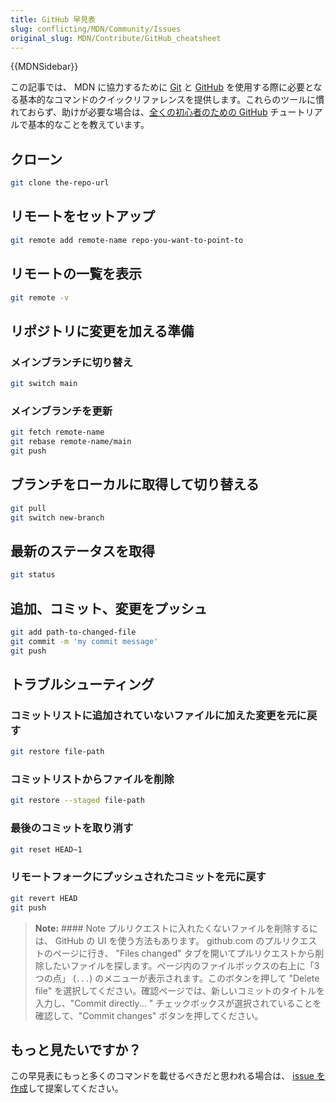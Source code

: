 ```yaml
---
title: GitHub 早見表
slug: conflicting/MDN/Community/Issues
original_slug: MDN/Contribute/GitHub_cheatsheet
---
```

{{MDNSidebar}}

この記事では、 MDN に協力するために [Git](https://git-scm.com/) と [GitHub](https://github.com/) を使用する際に必要となる基本的なコマンドのクイックリファレンスを提供します。これらのツールに慣れておらず、助けが必要な場合は、[全くの初心者のための GitHub](/ja/docs/MDN/Contribute/GitHub_beginners) チュートリアルで基本的なことを教えています。

## クローン

```bash
git clone the-repo-url
```

## リモートをセットアップ

```bash
git remote add remote-name repo-you-want-to-point-to
```

## リモートの一覧を表示

```bash
git remote -v
```

## リポジトリに変更を加える準備

### メインブランチに切り替え

```bash
git switch main
```

### メインブランチを更新

```bash
git fetch remote-name
git rebase remote-name/main
git push
```

## ブランチをローカルに取得して切り替える

```bash
git pull
git switch new-branch
```

## 最新のステータスを取得

```bash
git status
```

## 追加、コミット、変更をプッシュ

```bash
git add path-to-changed-file
git commit -m 'my commit message'
git push
```

## トラブルシューティング

### コミットリストに追加されていないファイルに加えた変更を元に戻す

```bash
git restore file-path
```

### コミットリストからファイルを削除

```bash
git restore --staged file-path
```

### 最後のコミットを取り消す

```bash
git reset HEAD~1
```

### リモートフォークにプッシュされたコミットを元に戻す

```bash
git revert HEAD
git push
```

> **Note:** #### Note プルリクエストに入れたくないファイルを削除するには、 GitHub の UI を使う方法もあります。 github.com のプルリクエストのページに行き、 "Files changed" タブを開いてプルリクエストから削除したいファイルを探します。ページ内のファイルボックスの右上に「3 つの点」 (`...`) のメニューが表示されます。このボタンを押して "Delete file" を選択してください。確認ページでは、新しいコミットのタイトルを入力し、"Commit directly... " チェックボックスが選択されていることを確認して、"Commit changes" ボタンを押してください。

## もっと見たいですか？

この早見表にもっと多くのコマンドを載せるべきだと思われる場合は、 [issue を作成](https://github.com/mdn/content/issues/new)して提案してください。
